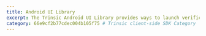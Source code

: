 ```yaml
---
title: Android UI Library
excerpt: The Trinsic Android UI Library provides ways to launch verification sessions directly from your Android application.
category: 66e9cf2b77cdec004b105f75 # Trinsic client-side SDK Category
---
```

